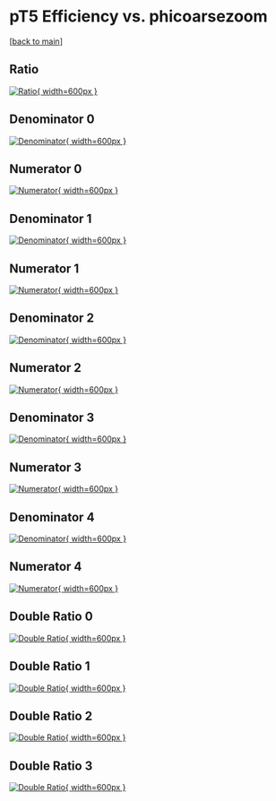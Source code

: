 # pT5 Efficiency vs. phicoarsezoom

[[back to main](./)]



## Ratio

[![Ratio](../mtv/var/pT5_vtr_211_1_eff_phicoarsezoom.png){ width=600px }](../mtv/var/pT5_vtr_211_1_eff_phicoarsezoom.pdf)

## Denominator 0

[![Denominator](../mtv/den/pT5_vtr_211_1_eff_phicoarsezoom_den0.png){ width=600px }](../mtv/den/pT5_vtr_211_1_eff_phicoarsezoom_den0.pdf)

## Numerator 0

[![Numerator](../mtv/num/pT5_vtr_211_1_eff_phicoarsezoom_num0.png){ width=600px }](../mtv/num/pT5_vtr_211_1_eff_phicoarsezoom_num0.pdf)

## Denominator 1

[![Denominator](../mtv/den/pT5_vtr_211_1_eff_phicoarsezoom_den1.png){ width=600px }](../mtv/den/pT5_vtr_211_1_eff_phicoarsezoom_den1.pdf)

## Numerator 1

[![Numerator](../mtv/num/pT5_vtr_211_1_eff_phicoarsezoom_num1.png){ width=600px }](../mtv/num/pT5_vtr_211_1_eff_phicoarsezoom_num1.pdf)

## Denominator 2

[![Denominator](../mtv/den/pT5_vtr_211_1_eff_phicoarsezoom_den2.png){ width=600px }](../mtv/den/pT5_vtr_211_1_eff_phicoarsezoom_den2.pdf)

## Numerator 2

[![Numerator](../mtv/num/pT5_vtr_211_1_eff_phicoarsezoom_num2.png){ width=600px }](../mtv/num/pT5_vtr_211_1_eff_phicoarsezoom_num2.pdf)

## Denominator 3

[![Denominator](../mtv/den/pT5_vtr_211_1_eff_phicoarsezoom_den3.png){ width=600px }](../mtv/den/pT5_vtr_211_1_eff_phicoarsezoom_den3.pdf)

## Numerator 3

[![Numerator](../mtv/num/pT5_vtr_211_1_eff_phicoarsezoom_num3.png){ width=600px }](../mtv/num/pT5_vtr_211_1_eff_phicoarsezoom_num3.pdf)

## Denominator 4

[![Denominator](../mtv/den/pT5_vtr_211_1_eff_phicoarsezoom_den4.png){ width=600px }](../mtv/den/pT5_vtr_211_1_eff_phicoarsezoom_den4.pdf)

## Numerator 4

[![Numerator](../mtv/num/pT5_vtr_211_1_eff_phicoarsezoom_num4.png){ width=600px }](../mtv/num/pT5_vtr_211_1_eff_phicoarsezoom_num4.pdf)

## Double Ratio 0

[![Double Ratio](../mtv/ratio/pT5_vtr_211_1_eff_phicoarsezoom_ratio0.png){ width=600px }](../mtv/ratio/pT5_vtr_211_1_eff_phicoarsezoom_ratio0.pdf)

## Double Ratio 1

[![Double Ratio](../mtv/ratio/pT5_vtr_211_1_eff_phicoarsezoom_ratio1.png){ width=600px }](../mtv/ratio/pT5_vtr_211_1_eff_phicoarsezoom_ratio1.pdf)

## Double Ratio 2

[![Double Ratio](../mtv/ratio/pT5_vtr_211_1_eff_phicoarsezoom_ratio2.png){ width=600px }](../mtv/ratio/pT5_vtr_211_1_eff_phicoarsezoom_ratio2.pdf)

## Double Ratio 3

[![Double Ratio](../mtv/ratio/pT5_vtr_211_1_eff_phicoarsezoom_ratio3.png){ width=600px }](../mtv/ratio/pT5_vtr_211_1_eff_phicoarsezoom_ratio3.pdf)

